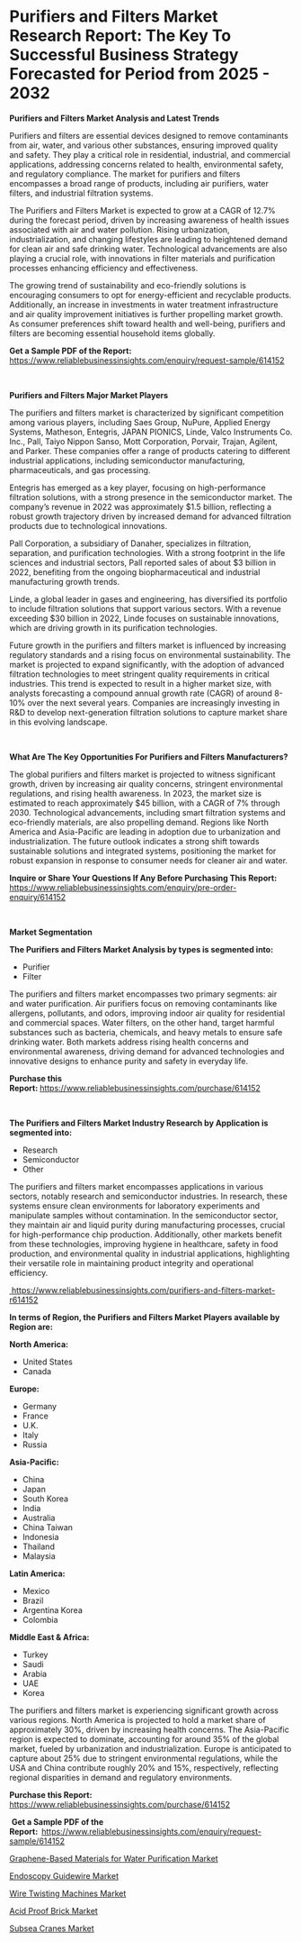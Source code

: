 <p><h1>Purifiers and Filters Market Research Report: The Key To Successful Business Strategy Forecasted for Period from 2025 - 2032</h1></p><p><strong>Purifiers and Filters Market Analysis and Latest Trends</strong></p>
<p><p>Purifiers and filters are essential devices designed to remove contaminants from air, water, and various other substances, ensuring improved quality and safety. They play a critical role in residential, industrial, and commercial applications, addressing concerns related to health, environmental safety, and regulatory compliance. The market for purifiers and filters encompasses a broad range of products, including air purifiers, water filters, and industrial filtration systems.</p><p>The Purifiers and Filters Market is expected to grow at a CAGR of 12.7% during the forecast period, driven by increasing awareness of health issues associated with air and water pollution. Rising urbanization, industrialization, and changing lifestyles are leading to heightened demand for clean air and safe drinking water. Technological advancements are also playing a crucial role, with innovations in filter materials and purification processes enhancing efficiency and effectiveness. </p><p>The growing trend of sustainability and eco-friendly solutions is encouraging consumers to opt for energy-efficient and recyclable products. Additionally, an increase in investments in water treatment infrastructure and air quality improvement initiatives is further propelling market growth. As consumer preferences shift toward health and well-being, purifiers and filters are becoming essential household items globally.</p></p>
<p><strong>Get a Sample PDF of the Report:&nbsp;</strong> <a href="https://www.reliablebusinessinsights.com/enquiry/request-sample/614152?utm_campaign=1106&utm_medium=2&utm_source=Github&utm_content=ia&utm_term=24032025&utm_id=purifiers-and-filters">https://www.reliablebusinessinsights.com/enquiry/request-sample/614152</a></p>
<p>&nbsp;</p>
<p><strong>Purifiers and Filters Major Market Players</strong></p>
<p><p>The purifiers and filters market is characterized by significant competition among various players, including Saes Group, NuPure, Applied Energy Systems, Matheson, Entegris, JAPAN PIONICS, Linde, Valco Instruments Co. Inc., Pall, Taiyo Nippon Sanso, Mott Corporation, Porvair, Trajan, Agilent, and Parker. These companies offer a range of products catering to different industrial applications, including semiconductor manufacturing, pharmaceuticals, and gas processing.</p><p>Entegris has emerged as a key player, focusing on high-performance filtration solutions, with a strong presence in the semiconductor market. The company’s revenue in 2022 was approximately $1.5 billion, reflecting a robust growth trajectory driven by increased demand for advanced filtration products due to technological innovations.</p><p>Pall Corporation, a subsidiary of Danaher, specializes in filtration, separation, and purification technologies. With a strong footprint in the life sciences and industrial sectors, Pall reported sales of about $3 billion in 2022, benefiting from the ongoing biopharmaceutical and industrial manufacturing growth trends.</p><p>Linde, a global leader in gases and engineering, has diversified its portfolio to include filtration solutions that support various sectors. With a revenue exceeding $30 billion in 2022, Linde focuses on sustainable innovations, which are driving growth in its purification technologies.</p><p>Future growth in the purifiers and filters market is influenced by increasing regulatory standards and a rising focus on environmental sustainability. The market is projected to expand significantly, with the adoption of advanced filtration technologies to meet stringent quality requirements in critical industries. This trend is expected to result in a higher market size, with analysts forecasting a compound annual growth rate (CAGR) of around 8-10% over the next several years. Companies are increasingly investing in R&D to develop next-generation filtration solutions to capture market share in this evolving landscape.</p></p>
<p>&nbsp;</p>
<p><strong>What Are The Key Opportunities For Purifiers and Filters Manufacturers?</strong></p>
<p><p>The global purifiers and filters market is projected to witness significant growth, driven by increasing air quality concerns, stringent environmental regulations, and rising health awareness. In 2023, the market size is estimated to reach approximately $45 billion, with a CAGR of 7% through 2030. Technological advancements, including smart filtration systems and eco-friendly materials, are also propelling demand. Regions like North America and Asia-Pacific are leading in adoption due to urbanization and industrialization. The future outlook indicates a strong shift towards sustainable solutions and integrated systems, positioning the market for robust expansion in response to consumer needs for cleaner air and water.</p></p>
<p><strong>Inquire or Share Your Questions If Any Before Purchasing This Report:</strong> <a href="https://www.reliablebusinessinsights.com/enquiry/pre-order-enquiry/614152?utm_campaign=1106&utm_medium=2&utm_source=Github&utm_content=ia&utm_term=24032025&utm_id=purifiers-and-filters">https://www.reliablebusinessinsights.com/enquiry/pre-order-enquiry/614152</a></p>
<p>&nbsp;</p>
<p><strong>Market Segmentation</strong></p>
<p><strong>The Purifiers and Filters Market Analysis by types is segmented into:</strong></p>
<p><ul><li>Purifier</li><li>Filter</li></ul></p>
<p><p>The purifiers and filters market encompasses two primary segments: air and water purification. Air purifiers focus on removing contaminants like allergens, pollutants, and odors, improving indoor air quality for residential and commercial spaces. Water filters, on the other hand, target harmful substances such as bacteria, chemicals, and heavy metals to ensure safe drinking water. Both markets address rising health concerns and environmental awareness, driving demand for advanced technologies and innovative designs to enhance purity and safety in everyday life.</p></p>
<p><strong>Purchase this Report:&nbsp;</strong><a href="https://www.reliablebusinessinsights.com/purchase/614152?utm_campaign=1106&utm_medium=2&utm_source=Github&utm_content=ia&utm_term=24032025&utm_id=purifiers-and-filters">https://www.reliablebusinessinsights.com/purchase/614152</a></p>
<p>&nbsp;</p>
<p><strong>The Purifiers and Filters Market Industry Research by Application is segmented into:</strong></p>
<p><ul><li>Research</li><li>Semiconductor</li><li>Other</li></ul></p>
<p><p>The purifiers and filters market encompasses applications in various sectors, notably research and semiconductor industries. In research, these systems ensure clean environments for laboratory experiments and manipulate samples without contamination. In the semiconductor sector, they maintain air and liquid purity during manufacturing processes, crucial for high-performance chip production. Additionally, other markets benefit from these technologies, improving hygiene in healthcare, safety in food production, and environmental quality in industrial applications, highlighting their versatile role in maintaining product integrity and operational efficiency.</p></p>
<p><a href="https://www.reliablebusinessinsights.com/purifiers-and-filters-market-r614152?utm_campaign=1106&utm_medium=2&utm_source=Github&utm_content=ia&utm_term=24032025&utm_id=purifiers-and-filters">&nbsp;https://www.reliablebusinessinsights.com/purifiers-and-filters-market-r614152</a></p>
<p><strong>In terms of Region, the Purifiers and Filters Market Players available by Region are:</strong></p>
<p>
    <p> <strong> North America: </strong>
        <ul>
            <li>United States</li>
            <li>Canada</li>
        </ul>
        </p> 
    <p> <strong> Europe: </strong>
        <ul>
            <li>Germany</li>
            <li>France</li>
            <li>U.K.</li>
            <li>Italy</li>
            <li>Russia</li>
        </ul>
        </p> 
    <p> <strong> Asia-Pacific: </strong>
        <ul>
            <li>China</li>
            <li>Japan</li>
            <li>South Korea</li>
            <li>India</li>
            <li>Australia</li>
            <li>China Taiwan</li>
            <li>Indonesia</li>
            <li>Thailand</li>
            <li>Malaysia</li>
        </ul>
        </p> 
    <p> <strong> Latin America: </strong>
        <ul>
            <li>Mexico</li>
            <li>Brazil</li>
            <li>Argentina Korea</li>
            <li>Colombia</li>
        </ul>
        </p> 
    <p> <strong> Middle East & Africa: </strong>
        <ul>
            <li>Turkey</li>
            <li>Saudi</li>
            <li>Arabia</li>
            <li>UAE</li>
            <li>Korea</li>
        </ul>
    </p>
    </p>
<p><p>The purifiers and filters market is experiencing significant growth across various regions. North America is projected to hold a market share of approximately 30%, driven by increasing health concerns. The Asia-Pacific region is expected to dominate, accounting for around 35% of the global market, fueled by urbanization and industrialization. Europe is anticipated to capture about 25% due to stringent environmental regulations, while the USA and China contribute roughly 20% and 15%, respectively, reflecting regional disparities in demand and regulatory environments.</p></p>
<p><strong>Purchase this Report: </strong><a href="https://www.reliablebusinessinsights.com/purchase/614152?utm_campaign=1106&utm_medium=2&utm_source=Github&utm_content=ia&utm_term=24032025&utm_id=purifiers-and-filters">https://www.reliablebusinessinsights.com/purchase/614152</a></p>
<p>&nbsp;<strong>Get a Sample PDF of the Report:&nbsp;&nbsp;</strong><a href="https://www.reliablebusinessinsights.com/enquiry/request-sample/614152?utm_campaign=1106&utm_medium=2&utm_source=Github&utm_content=ia&utm_term=24032025&utm_id=purifiers-and-filters">https://www.reliablebusinessinsights.com/enquiry/request-sample/614152</a></p>
<p><strong></strong></p>
<p><p><a href="https://github.com/dringmurza6r/Market-Research-Report-List-1/blob/main/graphene-based-materials-for-water-purification-market.md?utm_campaign=1106&utm_medium=2&utm_source=Github&utm_content=ia&utm_term=24032025&utm_id=purifiers-and-filters">Graphene-Based Materials for Water Purification Market</a></p><p><a href="https://github.com/rjaibiagha/Market-Research-Report-List-1/blob/main/endoscopy-guidewire-market.md?utm_campaign=1106&utm_medium=2&utm_source=Github&utm_content=ia&utm_term=24032025&utm_id=purifiers-and-filters">Endoscopy Guidewire Market</a></p><p><a href="https://github.com/abdhsheila7/Market-Research-Report-List-1/blob/main/wire-twisting-machines-market.md?utm_campaign=1106&utm_medium=2&utm_source=Github&utm_content=ia&utm_term=24032025&utm_id=purifiers-and-filters">Wire Twisting Machines Market</a></p><p><a href="https://github.com/rumaskdallys2/Market-Research-Report-List-1/blob/main/acid-proof-brick-market.md?utm_campaign=1106&utm_medium=2&utm_source=Github&utm_content=ia&utm_term=24032025&utm_id=purifiers-and-filters">Acid Proof Brick Market</a></p><p><a href="https://github.com/godekkutero4/Market-Research-Report-List-1/blob/main/subsea-cranes-market.md?utm_campaign=1106&utm_medium=2&utm_source=Github&utm_content=ia&utm_term=24032025&utm_id=purifiers-and-filters">Subsea Cranes Market</a></p></p>